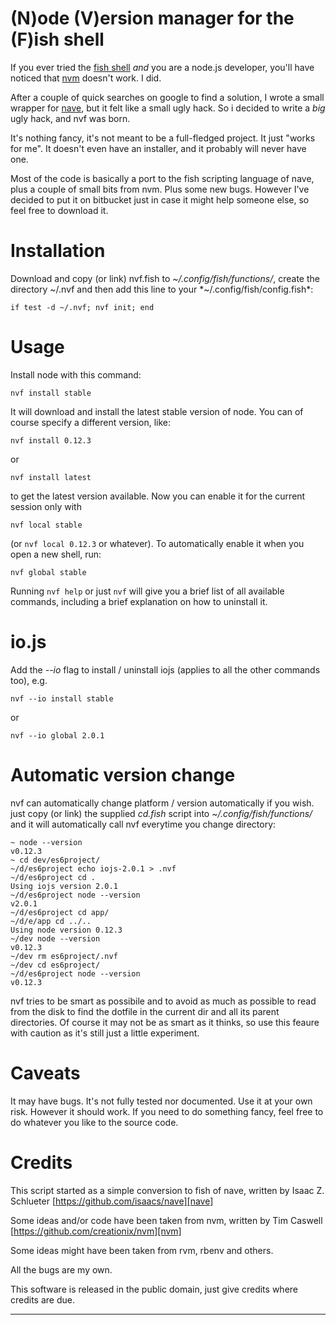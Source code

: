 (N)ode (V)ersion manager for the (F)ish shell
=============================================

If you ever tried the [fish shell][fish] *and* you are a node.js developer, you'll have noticed that [nvm][nvm] doesn't work. I did.

After a couple of quick searches on google to find a solution, I wrote a small wrapper for [nave][nave], but it felt like a small ugly hack. So i decided to write a *big* ugly hack, and nvf was born.

It's nothing fancy, it's not meant to be a full-fledged project. It just "works for me". It doesn't even have an installer, and it probably will never have one.

Most of the code is basically a port to the fish scripting language of nave, plus a couple of small bits from nvm. Plus some new bugs. However I've decided to put it on bitbucket just in case it might help someone else, so feel free to download it.

Installation
============

Download and copy (or link) nvf.fish to *~/.config/fish/functions/*, create the directory ~/.nvf and then add this line to your *~/.config/fish/config.fish*:

    if test -d ~/.nvf; nvf init; end

Usage
=====

Install node with this command:

    nvf install stable

It will download and install the latest stable version of node. You can of course specify a different version, like:

    nvf install 0.12.3

or

    nvf install latest

to get the latest version available. Now you can enable it for the current session only with

    nvf local stable

(or `nvf local 0.12.3` or whatever). To automatically enable it when you open a new shell, run:

    nvf global stable

Running `nvf help` or just `nvf` will give you a brief list of all available commands, including a brief explanation on how to uninstall it.

io.js
=====

Add the *--io* flag to install / uninstall iojs (applies to all the other commands too), e.g.

    nvf --io install stable

or

    nvf --io global 2.0.1

Automatic version change
========================

nvf can automatically change platform / version automatically if you wish. just copy (or link) the supplied *cd.fish* script into *~/.config/fish/functions/* and it will automatically call nvf everytime you change directory:

    ~ node --version
    v0.12.3
    ~ cd dev/es6project/
    ~/d/es6project echo iojs-2.0.1 > .nvf
    ~/d/es6project cd .
    Using iojs version 2.0.1
    ~/d/es6project node --version
    v2.0.1
    ~/d/es6project cd app/
    ~/d/e/app cd ../..
    Using node version 0.12.3
    ~/dev node --version
    v0.12.3
    ~/dev rm es6project/.nvf
    ~/dev cd es6project/
    ~/d/es6project node --version
    v0.12.3

nvf tries to be smart as possibile and to avoid as much as possible to read from the disk to find the dotfile in the current dir and all its parent directories. Of course it may not be as smart as it thinks, so use this feaure with caution as it's still just a little experiment.

Caveats
=======

It may have bugs. It's not fully tested nor documented. Use it at your own risk. However it should work. If you need to do something fancy, feel free to do whatever you like to the source code.

Credits
=======

This script started as a simple conversion to fish of nave,
written by Isaac Z. Schlueter [https://github.com/isaacs/nave][nave]

Some ideas and/or code have been taken from nvm, written by
Tim Caswell [https://github.com/creationix/nvm][nvm]

Some ideas might have been taken from rvm, rbenv and others.

All the bugs are my own.

This software is released in the public domain, just give credits
where credits are due.

---

[fish]: http://fishshell.com/
[nvm]: https://github.com/creationix/nvm
[nave]: https://github.com/isaacs/nave


